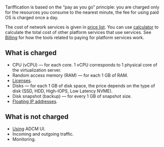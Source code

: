 Tariffication is based on the “pay as you go” principle: you are charged only for the resources you consume to the nearest minute, the fee for using paid OS is charged once a day.

The cost of network services is given in [price list](https://cloud.vk.com/pricelist). You can use [calculator](https://cloud.vk.com/pricing) to calculate the total cost of other platform services that use services. See [Billing](/en/intro/billing) for how the tools related to paying for platform services work.

## What is charged

- CPU (vCPU) — for each core. 1 vCPU corresponds to 1 physical core of the virtualization server.
- Random access memory (RAM) — for each 1 GB of RAM.
- [Licenses](../concepts/licensing/).
- Disks — for each 1 GB of disk space, the price depends on the type of disk (SSD, HDD, High-IOPS, Low Latency NVME).
- Disk snapshot (backup) — for every 1 GB of snapshot size.
- [Floating IP addresses](/en/networks/vnet/tariffication).

## What is not charged

- [Using](../connect/) ADCM UI.
- Incoming and outgoing traffic.
- Monitoring.
